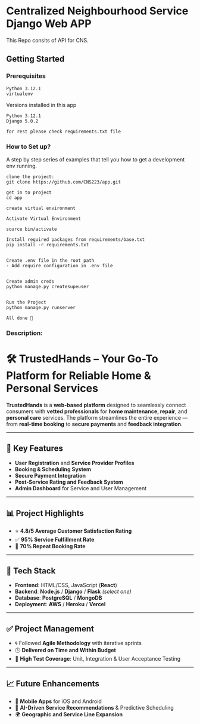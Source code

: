 # Centralized Neighbourhood Service Django Web APP
This Repo consits of API for CNS.

## Getting Started

### Prerequisites
```
Python 3.12.1
virtualenv
```

Versions installed in this app
```
Python 3.12.1
Django 5.0.2

for rest please check requirements.txt file
```
### How to Set up?

A step by step series of examples that tell you how to get a development env running.

```
clone the project:
git clone https://github.com/CNS223/app.git

get in to project
cd app

create virtual environment

Activate Virtual Environment

source bin/activate

Install required packages from requirements/base.txt
pip install -r requirements.txt


Create .env file in the root path
- Add require configuration in .env file


Create admin creds
python manage.py createsupeuser


Run the Project
python manage.py runserver

All done 🤟
```



### Description:

# 🛠️ TrustedHands – Your Go-To Platform for Reliable Home & Personal Services

**TrustedHands** is a **web-based platform** designed to seamlessly connect consumers with **vetted professionals** for **home maintenance, repair**, and **personal care** services. The platform streamlines the entire experience — from **real-time booking** to **secure payments** and **feedback integration**.

---

## 🚀 Key Features
- **User Registration** and **Service Provider Profiles**
- **Booking & Scheduling System**
- **Secure Payment Integration**
- **Post-Service Rating and Feedback System**
- **Admin Dashboard** for Service and User Management

---

## 📊 Project Highlights
- ⭐ **4.8/5 Average Customer Satisfaction Rating**
- ✅ **95% Service Fulfillment Rate**
- 🔁 **70% Repeat Booking Rate**

---

## 🔧 Tech Stack
- **Frontend**: HTML/CSS, JavaScript (**React**)
- **Backend**: **Node.js** / **Django** / **Flask** *(select one)*
- **Database**: **PostgreSQL** / **MongoDB**
- **Deployment**: **AWS** / **Heroku** / **Vercel**

---

## ✅ Project Management
- 🌀 Followed **Agile Methodology** with iterative sprints
- 🕒 **Delivered on Time and Within Budget**
- 🧪 **High Test Coverage**: Unit, Integration & User Acceptance Testing

---

## 📈 Future Enhancements
- 📱 **Mobile Apps** for iOS and Android
- 🤖 **AI-Driven Service Recommendations** & Predictive Scheduling
- 🌍 **Geographic and Service Line Expansion**
